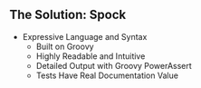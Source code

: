 ## The Solution: Spock 

<ul>
<li class="fragment fadein"> Expressive Language and Syntax
    <ul>
    <li class="fragment fadein"> Built on Groovy </li>
    <li class="fragment fadein"> Highly Readable and Intuitive </li>
    <li class="fragment fadein"> Detailed Output with Groovy PowerAssert </li>
    <li class="fragment fadein"> Tests Have Real Documentation Value </li>
    </ul>
</li>
</ul>
